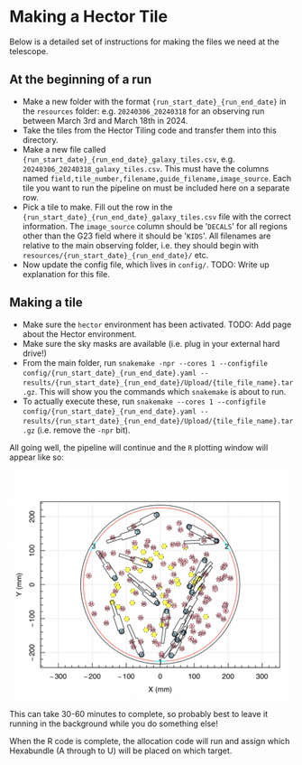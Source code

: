 # Making a Hector Tile

Below is a detailed set of instructions for making the files we need at the telescope. 



## At the beginning of a run

- Make a new folder with the format `{run_start_date}_{run_end_date}` in the ```resources``` folder: e.g. ```20240306_20240318``` for an observing run between March 3rd and March 18th in 2024.
- Take the tiles from the Hector Tiling code and transfer them into this directory.
- Make a new file called ```{run_start_date}_{run_end_date}_galaxy_tiles.csv```, e.g. ```20240306_20240318_galaxy_tiles.csv```. This must have the columns named ```field,tile_number,filename,guide_filename,image_source```. Each tile you want to run the pipeline on must be included here on a separate row.
- Pick a tile to make. Fill out the row in the ```{run_start_date}_{run_end_date}_galaxy_tiles.csv``` file with the correct information. The `image_source` column should be '`DECALS`' for all regions other than the G23 field where it should be '`KIDS`'. All filenames are relative to the main observing folder, i.e. they should begin with `resources/{run_start_date}_{run_end_date}/` etc.
- Now update the config file, which lives in `config/`. TODO: Write up explanation for this file.


## Making a tile

- Make sure the `hector` environment has been activated. TODO: Add page about the Hector environment. 
- Make sure the sky masks are available (i.e. plug in your external hard drive!)
- From the main folder, run ```snakemake -npr --cores 1 --configfile config/{run_start_date}_{run_end_date}.yaml -- results/{run_start_date}_{run_end_date}/Upload/{tile_file_name}.tar.gz```. This will show you the commands which `snakemake` is about to run.
- To actually execute these, run `snakemake --cores 1 --configfile config/{run_start_date}_{run_end_date}.yaml -- results/{run_start_date}_{run_end_date}/Upload/{tile_file_name}.tar.gz` (i.e. remove the `-npr` bit).


All going well, the pipeline will continue and the `R` plotting window will appear like so:

![Configuration code plot from the R code](img/R_configuration_code.png)

This can take 30-60 minutes to complete, so probably best to leave it running in the background while you do something else!

When the R code is complete, the allocation code will run and assign which Hexabundle (A through to U) will be placed on which target. 

